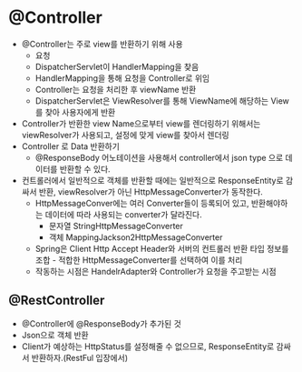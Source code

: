 # @Controller

- @Controller는 주로 view를 반환하기 위해 사용
  - 요청
  - DispatcherServlet이 HandlerMapping을 찾음
  - HandlerMapping을 통해 요청을 Controller로 위임
  - Controller는 요청을 처리한 후 viewName 반환
  - DispatcherServlet은 ViewResolver를 통해 ViewName에 해당하는 View를 찾아 사용자에게 반환
- Controller가 반환한 view Name으로부터 view를 렌더링하기 위해서는 viewResolver가 사용되고, 설정에 맞게 view를 찾아서 렌더링
- Controller 로 Data 반환하기
  - @ResponseBody 어노테이션을 사용해서 controller에서 json type 으로 데이터를 반환할 수 있다.
- 컨트롤러에서 일반적으로 객체를 반환할 때에는 일반적으로 ResponseEntity로 감싸서 반환, viewResolver가 아닌 HttpMessageConverter가 동작한다.
  - HttpMessageConver에는 여러 Converter들이 등록되어 있고, 반환해야하는 데이터에 따라 사용되는 converter가 달라진다.
    - 문자열 StringHttpMessageConverter
    - 객체 MappingJackson2HttpMessageConverter
  - Spring은 Client Http Accept Header와 서버의 컨트롤러 반환 타입 정보를 조합 - 적합한 HttpMessageConverter를 선택하여 이를 처리
  - 작동하는 시점은 HandelrAdapter와 Controller가 요청을 주고받는 시점

## @RestController

- @Controller에 @ResponseBody가 추가된 것
- Json으로 객체 반환
- Client가 예상하는 HttpStatus를 설정해줄 수 없으므로, ResponseEntity로 감싸서 반환하자.(RestFul 입장에서)
